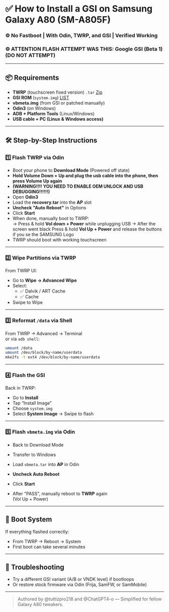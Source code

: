 
# ✅ How to Install a GSI on Samsung Galaxy A80 (SM-A805F)
### ⚙️ No Fastboot | With Odin, TWRP, and GSI | Verified Working
### ⚙️ ATTENTION FLASH ATTEMPT WAS THIS: Google GSI (Beta 1) (DO NOT ATTEMPT)

---

## 📦 Requirements

- **TWRP** (touchscreen fixed version) `.tar` [Zip](https://drive.google.com/file/d/1F5k4Kf-Mur5cgJOaHGBoIhAz5V4a6P_f/view)
- **GSI ROM** (`system.img`) [LIST](https://github.com/TrebleDroid/treble_experimentations/wiki/Generic-System-Image-%28GSI%29-list)
- **vbmeta.img** (from GSI or patched manually)
- **Odin3** (on Windows)
- **ADB + Platform Tools** (Linux/Windows)
- **USB cable + PC (Linux & Windows access)**

---

## 🛠️ Step-by-Step Instructions

### 1️⃣ Flash TWRP via Odin

- Boot your phone to **Download Mode** (Powered off state)
- **Hold Volume Down + Up and plug the usb cable into the phone, then press Volume Up again**
- **(WARNING!!!! YOU NEED TO ENABLE OEM UNLOCK AND USB DEBUGGING!!!!!!)**
- Open **Odin3**
- Load the **recovery.tar** into the **AP** slot
- **Uncheck "Auto Reboot"** in Options
- Click **Start**
- When done, manually boot to TWRP:  
  → Press & hold **Vol down + Power** while unplugging USB
  → After the screen went black  Press & hold **Vol Up + Power** and release the buttons if you se the SAMSUNG Logo
- TWRP should boot with working touchscreen

---

### 2️⃣ Wipe Partitions via TWRP

From TWRP UI:

- Go to **Wipe → Advanced Wipe**
- Select:
  - ✅ Dalvik / ART Cache
  - ✅ Cache
- Swipe to Wipe
  
---

### 3️⃣ Reformat `/data` via Shell

From TWRP → Advanced → Terminal  
or via `adb shell`:

```sh
umount /data
umount /dev/block/by-name/userdata
mke2fs -t ext4 /dev/block/by-name/userdata
```

---

### 4️⃣ Flash the GSI

Back in TWRP:

- Go to **Install**
- Tap “Install Image”
- Choose `system.img`
- Select **System Image** → Swipe to flash

---

### 5️⃣ Flash `vbmeta.img` via Odin

- Back to Download Mode

- Transfer to Windows
- Load `vbmeta.tar` into **AP** in Odin
- **Uncheck Auto Reboot**
- Click **Start**
- After "PASS", manually reboot to **TWRP** again  
  (Vol Up + Power)

---

## 🔁 Boot System

If everything flashed correctly:

- From TWRP → Reboot → System
- First boot can take several minutes

---

## 🧨 Troubleshooting

- Try a different GSI variant (A/B or VNDK level) if bootloops
- Or restore stock firmware via Odin (Frija, SamFW, or SamMobile)

---

> Authored by @tuttizpro218 and @ChatGPT4-o — Simplified for fellow Galaxy A80 tweakers.
